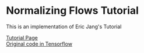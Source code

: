# Normalizing Flows Tutorial
This is an implementation of Eric Jang's Tutorial

[Tutorial Page](https://blog.evjang.com/2018/01/nf1.html)<br />
[Original code in Tensorflow](https://github.com/ericjang/normalizing-flows-tutorial/blob/master/nf_part1_intro.ipynb)

